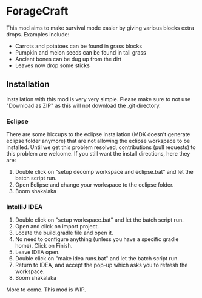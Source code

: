 # ForageCraft
This mod aims to make survival mode easier by giving various blocks extra drops.
Examples include:
- Carrots and potatoes can be found in grass blocks
- Pumpkin and melon seeds can be found in tall grass
- Ancient bones can be dug up from the dirt
- Leaves now drop some sticks

## Installation
Installation with this mod is very very simple. Please make sure to not use "Download as ZIP" as this will not download the .git directory.

### Eclipse
There are some hiccups to the eclipse installation (MDK doesn't generate eclipse folder anymore) that are not allowing the eclipse workspace to be installed.
Until we get this problem resolved, contributions (pull requests) to this problem are welcome.
If you still want the install directions, here they are:
1. Double click on "setup decomp workspace and eclipse.bat" and let the batch script run.
2. Open Eclipse and change your workspace to the eclipse folder.
3. Boom shakalaka

### IntelliJ IDEA
1. Double click on "setup workspace.bat" and let the batch script run.
2. Open and click on import project.
3. Locate the build.gradle file and open it.
4. No need to configure anything (unless you have a specific gradle home). Click on Finish.
5. Leave IDEA open.
6. Double click on "make idea runs.bat" and let the batch script run.
7. Return to IDEA, and accept the pop-up which asks you to refresh the workspace.
8. Boom shakalaka

More to come. This mod is WIP.